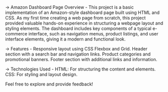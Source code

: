 -> Amazon Dashboard Page Overview -
This project is a basic implementation of an Amazon-style dashboard page built using HTML and CSS. As my first time creating a web page from scratch, this project provided valuable hands-on experience in structuring a webpage layout and styling elements. The dashboard includes key components of a typical e-commerce interface, such as navigation menus, product listings, and user interface elements, giving it a modern and functional look.

-> Features -
Responsive layout using CSS Flexbox and Grid.
Header section with a search bar and navigation links.
Product categories and promotional banners.
Footer section with additional links and information.

-> Technologies Used -
HTML: For structuring the content and elements.
CSS: For styling and layout design.

Feel free to explore and provide feedback!
